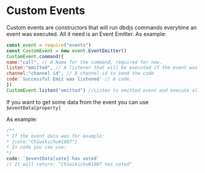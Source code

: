 # Custom Events

Custom events are constructors that will run dbdjs commands everytime an event was executed. All it need is an Event Emitter. As example:

```javascript
const event = require("events")
const CustomEvent = new event.EventEmitter()
CustomEvent.command({
name:"call", // A Name for the command, required for now.
listen:"emitted", // A listener that will be executed if the event was called/emitted
channel:"channel id", // A channel id to send the code
code:`Successful Emit was listened` // A code.
})
CustomEvent.listen("emitted") //Listen to emitted event and execute all commands that have "emitted" as the listen property
```

If you want to get some data from the event you can use `$eventData[property]`

As example:

```javascript
/**
* If the event data was for example:
* {vote:"Chïwikichu#1007"}
* In code you can use:
*/
code: `$eventData[vote] has voted`
// It will return: "Chïwikichu#1007 has voted"
```
